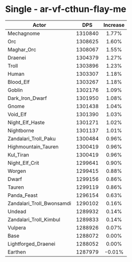 # Single - ar-vf-cthun-flay-me
| Actor | DPS | Increase |
|---|:---:|:---:|
|Mechagnome|1310840|1.77%|
|Orc|1308625|1.60%|
|Maghar_Orc|1308067|1.55%|
|Draenei|1304379|1.27%|
|Troll|1303896|1.23%|
|Human|1303307|1.18%|
|Blood_Elf|1303267|1.18%|
|Goblin|1302176|1.09%|
|Dark_Iron_Dwarf|1301950|1.08%|
|Gnome|1301438|1.04%|
|Void_Elf|1301390|1.03%|
|Night_Elf_Haste|1301271|1.02%|
|Nightborne|1301137|1.01%|
|Zandalari_Troll_Paku|1300484|0.96%|
|Highmountain_Tauren|1300419|0.96%|
|Kul_Tiran|1300419|0.96%|
|Night_Elf_Crit|1299641|0.90%|
|Worgen|1299415|0.88%|
|Dwarf|1299156|0.86%|
|Tauren|1299119|0.86%|
|Panda_Feast|1296154|0.63%|
|Zandalari_Troll_Bwonsamdi|1290102|0.16%|
|Undead|1289932|0.14%|
|Zandalari_Troll_Kimbul|1289833|0.14%|
|Vulpera|1288926|0.07%|
|Base|1288072|0.00%|
|Lightforged_Draenei|1288052|0.00%|
|Earthen|1287979|-0.01%|
